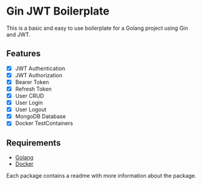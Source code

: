 # Gin JWT Boilerplate

This is a basic and easy to use boilerplate for a Golang project using Gin and JWT.

## Features

- [x] JWT Authentication
- [x] JWT Authorization
- [x] Bearer Token
- [x] Refresh Token
- [x] User CRUD
- [x] User Login
- [x] User Logout
- [x] MongoDB Database
- [x] Docker TestContainers

## Requirements

- [Golang](https://golang.org/)
- [Docker](https://www.docker.com/)

Each package contains a readme with more information about the package.